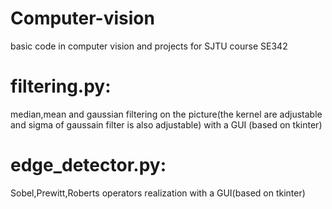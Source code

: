 # Computer-vision
basic code in computer vision and projects for SJTU course SE342
# filtering.py:
median,mean and gaussian filtering on the picture(the kernel are adjustable and sigma of gaussain filter is also adjustable) with a GUI (based on tkinter)
# edge_detector.py:
Sobel,Prewitt,Roberts operators realization with a GUI(based on tkinter)
